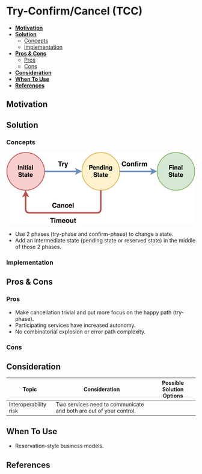 # Try-Confirm/Cancel (TCC)

- [**Motivation**](#motivation)
- [**Solution**](#solution)
   - [Concepts](#concepts)
   - [Implementation](#implementation)
- [**Pros & Cons**](#pros--cons)
   - [Pros](#pros)
   - [Cons](#cons)
- [**Consideration**](#consideration)
- [**When To Use**](#when-to-use)
- [**References**](#references)

## Motivation

## Solution
### Concepts
![](../../diagrams/png/try_confirm_cancel_small.png)
- Use 2 phases (try-phase and confirm-phase) to change a state.
- Add an intermediate state (pending state or reserved state) in the middle of those 2 phases.

### Implementation

## Pros & Cons
### Pros
- Make cancellation trivial and put more focus on the happy path (try-phase).
- Participating services have increased autonomy.
- No combinatorial explosion or error path complexity.

### Cons

## Consideration
| Topic | Consideration | Possible Solution Options |
|----|-----|-----|
| Interoperability risk | Two services need to communicate and both are out of your control. | |

## When To Use
- Reservation-style business models.

## References
